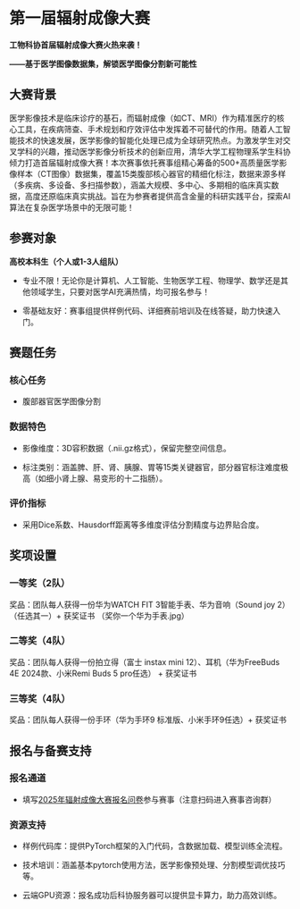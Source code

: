 # 第一届辐射成像大赛

**工物科协首届辐射成像大赛火热来袭！**

**——基于医学图像数据集，解锁医学图像分割新可能性**

## 大赛背景

医学影像技术是临床诊疗的基石，而辐射成像（如CT、MRI）作为精准医疗的核心工具，在疾病筛查、手术规划和疗效评估中发挥着不可替代的作用。随着人工智能技术的快速发展，医学影像的智能化处理已成为全球研究热点。为激发学生对交叉学科的兴趣，推动医学影像分析技术的创新应用，清华大学工程物理系学生科协倾力打造首届辐射成像大赛！本次赛事依托赛事组精心筹备的500+高质量医学影像样本（CT图像）数据集，覆盖15类腹部核心器官的精细化标注，数据来源多样（多疾病、多设备、多扫描参数），涵盖大规模、多中心、多期相的临床真实数据，高度还原临床真实挑战。旨在为参赛者提供高含金量的科研实践平台，探索AI算法在复杂医学场景中的无限可能！

## 参赛对象

**高校本科生（个人或1-3人组队）**

* 专业不限！无论你是计算机、人工智能、生物医学工程、物理学、数学还是其他领域学生，只要对医学AI充满热情，均可报名参与！

* 零基础友好：赛事组提供样例代码、详细赛前培训及在线答疑，助力快速入门。

## 赛题任务

### 核心任务

* 腹部器官医学图像分割

### 数据特色

* 影像维度：3D容积数据（.nii.gz格式），保留完整空间信息。

* 标注类别：涵盖脾、肝、肾、胰腺、胃等15类关键器官，部分器官标注难度极高（如细小肾上腺、易变形的十二指肠）。

### 评价指标

* 采用Dice系数、Hausdorff距离等多维度评估分割精度与边界贴合度。

## 奖项设置

### 一等奖（2队）

奖品：团队每人获得一份华为WATCH FIT 3智能手表、华为音响（Sound joy 2）（任选其一）+ 获奖证书 （奖你一个华为手表.jpg）

### 二等奖（4队）

奖品：团队每人获得一份拍立得（富士 instax mini 12）、耳机（华为FreeBuds 4E 2024款、小米Remi Buds 5 pro任选） + 获奖证书

### 三等奖（4队）

奖品：团队每人获得一份手环（华为手环9 标准版、小米手环9任选）+ 获奖证书

## 报名与备赛支持

### 报名通道

* 填写[2025年辐射成像大赛报名问卷](http://wenjuan.tsinghua.edu.cn/s/V3eyMn/)参与赛事（注意扫码进入赛事咨询群）

### 资源支持

* 样例代码库：提供PyTorch框架的入门代码，含数据加载、模型训练全流程。

* 技术培训：涵盖基本pytorch使用方法，医学影像预处理、分割模型调优技巧等。

* 云端GPU资源：报名成功后科协服务器可以提供显卡算力，助力高效训练。
